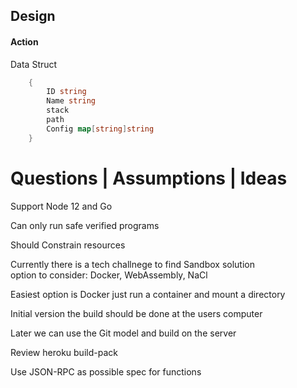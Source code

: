 ## Design


#### Action

Data Struct
```go
    {
    	ID string
    	Name string
    	stack
    	path
    	Config map[string]string
    }
```


# Questions | Assumptions | Ideas

Support Node 12 and Go

Can only run safe verified programs 

Should Constrain resources

Currently there is a tech challnege to find Sandbox solution  
option to consider: Docker, WebAssembly, NaCl

Easiest option is Docker just run a container and mount a directory

Initial version the build should be done at the users computer

Later we can use the Git model and build on the server

Review heroku build-pack

Use JSON-RPC as possible spec for functions 